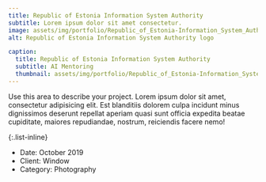 ```yaml
---
title: Republic of Estonia Information System Authority
subtitle: Lorem ipsum dolor sit amet consectetur.
image: assets/img/portfolio/Republic_of_Estonia-Information_System_Authority.png
alt: Republic of Estonia Information System Authority logo

caption:
  title: Republic of Estonia Information System Authority
  subtitle: AI Mentoring
  thumbnail: assets/img/portfolio/Republic_of_Estonia-Information_System_Authority.webp
---
```

Use this area to describe your project. Lorem ipsum dolor sit amet, consectetur adipisicing elit. Est blanditiis dolorem culpa incidunt minus dignissimos deserunt repellat aperiam quasi sunt officia expedita beatae cupiditate, maiores repudiandae, nostrum, reiciendis facere nemo!

{:.list-inline}
- Date: October 2019
- Client: Window
- Category: Photography


